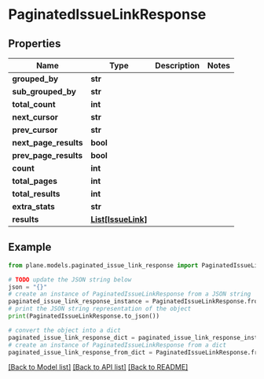 # PaginatedIssueLinkResponse


## Properties

Name | Type | Description | Notes
------------ | ------------- | ------------- | -------------
**grouped_by** | **str** |  | 
**sub_grouped_by** | **str** |  | 
**total_count** | **int** |  | 
**next_cursor** | **str** |  | 
**prev_cursor** | **str** |  | 
**next_page_results** | **bool** |  | 
**prev_page_results** | **bool** |  | 
**count** | **int** |  | 
**total_pages** | **int** |  | 
**total_results** | **int** |  | 
**extra_stats** | **str** |  | 
**results** | [**List[IssueLink]**](IssueLink.md) |  | 

## Example

```python
from plane.models.paginated_issue_link_response import PaginatedIssueLinkResponse

# TODO update the JSON string below
json = "{}"
# create an instance of PaginatedIssueLinkResponse from a JSON string
paginated_issue_link_response_instance = PaginatedIssueLinkResponse.from_json(json)
# print the JSON string representation of the object
print(PaginatedIssueLinkResponse.to_json())

# convert the object into a dict
paginated_issue_link_response_dict = paginated_issue_link_response_instance.to_dict()
# create an instance of PaginatedIssueLinkResponse from a dict
paginated_issue_link_response_from_dict = PaginatedIssueLinkResponse.from_dict(paginated_issue_link_response_dict)
```
[[Back to Model list]](../README.md#documentation-for-models) [[Back to API list]](../README.md#documentation-for-api-endpoints) [[Back to README]](../README.md)


